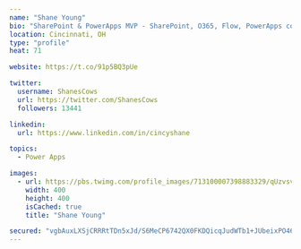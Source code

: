 ```yaml
---
name: "Shane Young"
bio: "SharePoint & PowerApps MVP - SharePoint, O365, Flow, PowerApps consulting? @PowerApps911 | Pure Snark? You found it."
location: Cincinnati, OH
type: "profile"
heat: 71

website: https://t.co/91p5BQ3pUe

twitter:
  username: ShanesCows
  url: https://twitter.com/ShanesCows
  followers: 13441

linkedin:
  url: https://www.linkedin.com/in/cincyshane

topics:
  - Power Apps

images:
  - url: https://pbs.twimg.com/profile_images/713100007398883329/qUzvsvQ3_400x400.jpg
    width: 400
    height: 400
    isCached: true
    title: "Shane Young"

secured: "vgbAuxLXSjCRRRtTDn5xJd/S6MeCP6742QX0FKDQicqJudWTb1+JUbeixPO46GICFUOpw8W7B87BuYuNF+6Apldq94x8BshsntlkwDqQ2IiFERtkw+KlOpeSXBpon4oXFJwOs/+Rg5wM9v1e9D38OqSylNE3JVgFMfNUXD7mLa35Ux2i1h8Q/xWhXn3O/olKpihpRfRI/9G/HSgCTuoUXYk0bY4ulk0zpuQ5t1erjYjyKV5lpBMHIPcdPV1yyIcpj0A/faHZ+GfCgyrAaGpJeC57WqrvQ5TvltL33aTY0v/9ioq4P4P6oDYInapQb8nKfY2FTuSLzhFdajmShQeb0S0YCpaHkeZegoujfMInKzIak8qqG+O83r8poLtT3BD4RR40LGC2M5WPgBVonb1eNUmedTJ6WKaARN8iUj+H6m8=;Chkc0xxYnJJZoobTqHlNEQ=="
---
```


